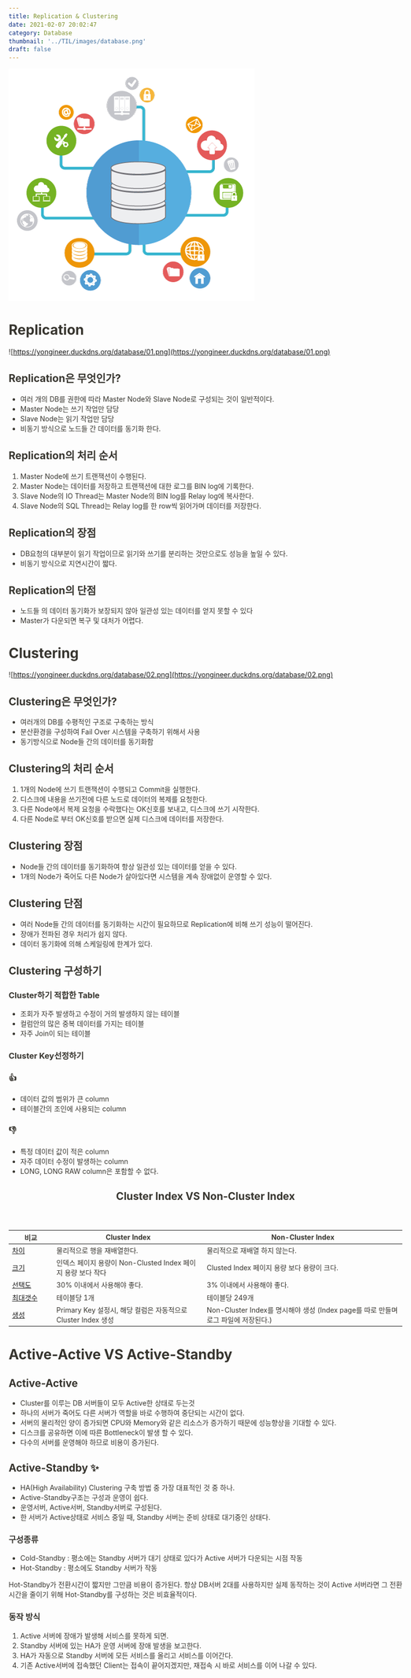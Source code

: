 ```yaml
---
title: Replication & Clustering
date: 2021-02-07 20:02:47
category: Database
thumbnail: '../TIL/images/database.png'
draft: false
---
```


![](../TIL/images/database.png)

# Replication

![https://yongineer.duckdns.org/database/01.png](https://yongineer.duckdns.org/database/01.png)

## Replication은 무엇인가?

- 여러 개의 DB를 권한에 따라 Master Node와 Slave Node로 구성되는 것이 일반적이다.
- Master Node는 쓰기 작업만 담당
- Slave Node는 읽기 작업만 담당
- 비동기 방식으로 노드들 간 데이터를 동기화 한다.

## Replication의 처리 순서

1. Master Node에 쓰기 트랜잭션이 수행된다.
2. Master Node는 데이터를 저장하고 트랜잭션에 대한 로그를 BIN log에 기록한다.
3. Slave Node의 IO Thread는 Master Node의 BIN log를 Relay log에 복사한다.
4. Slave Node의 SQL Thread는 Relay log를 한 row씩 읽어가며 데이터를 저장한다.

## Replication의 장점

- DB요청의 대부분이 읽기 작업이므로 읽기와 쓰기를 분리하는 것만으로도 성능을 높일 수 있다.
- 비동기 방식으로 지연시간이 짧다.

## Replication의 단점

- 노드들 의 데이터 동기화가 보장되지 않아 일관성 있는 데이터를 얻지 못할 수 있다
- Master가 다운되면 복구 및 대처가 어렵다.

# Clustering

![https://yongineer.duckdns.org/database/02.png](https://yongineer.duckdns.org/database/02.png)

## Clustering은 무엇인가?

- 여러개의 DB를 수평적인 구조로 구축하는 방식
- 분산환경을 구성하여 Fail Over 시스템을 구축하기 위해서 사용
- 동기방식으로 Node들 간의 데이터를 동기화함

## Clustering의 처리 순서

1. 1개의 Node에 쓰기 트랜잭션이 수행되고 Commit을 실행한다.
2. 디스크에 내용을 쓰기전에 다른 노드로 데이터의 복제를 요청한다.
3. 다른 Node에서 복제 요청을 수락했다는 OK신호를 보내고, 디스크에 쓰기 시작한다.
4. 다른 Node로 부터 OK신호를 받으면 실제 디스크에 데이터를 저장한다.

## Clustering 장점

- Node들 간의 데이터를 동기화하여 항상 일관성 있는 데이터를 얻을 수 있다.
- 1개의 Node가 죽어도 다른 Node가 살아있다면 시스템을 계속 장애없이 운영할 수 있다.

## Clustering 단점

- 여러 Node들 간의 데이터를 동기화하는 시간이 필요하므로 Replication에 비해 쓰기 성능이 떨어진다.
- 장애가 전파된 경우 처리가 쉽지 않다.
- 데이터 동기화에 의해 스케일링에 한계가 있다.

## Clustering 구성하기

### Cluster하기 적합한 Table

- 조회가 자주 발생하고 수정이 거의 발생하지 않는 테이블
- 컬럼안의 많은 중복 데이터를 가지는 테이블
- 자주 Join이 되는 테이블

### Cluster Key선정하기

### 👍

- 데이터 값의 범위가 큰 column
- 테이블간의 조인에 사용되는 column

### 👎

- 특정 데이터 값이 적은 column
- 자주 데이터 수정이 발생하는 column
- LONG, LONG RAW column은 포함할 수 없다.

<style>
/* webkit printing magic: print all background colors */
html {
	-webkit-print-color-adjust: exact;
}
* {
	box-sizing: border-box;
	-webkit-print-color-adjust: exact;
}
<p>html,
body {
margin: 0;
padding: 0;
}
@media only screen {
body {
margin: 2em auto;
max-width: 900px;
color: rgb(55, 53, 47);
}
}</p>
<p>body {
line-height: 1.5;
white-space: pre-wrap;
}</p>
<p>a,
a.visited {
color: inherit;
text-decoration: underline;
}</p>
<p>.pdf-relative-link-path {
font-size: 80%;
color: #444;
}</p>
<p>h1,
h2,
h3 {
letter-spacing: -0.01em;
line-height: 1.2;
font-weight: 600;
margin-bottom: 0;
}</p>
<p>.page-title {
font-size: 2.5rem;
fot-weight: 700;
margin-top: 0;
margin-bottom: 0.75em;
}</p>
<p>h1 {
font-size: 1.875rem;
margin-top: 1.875rem;
}</p>
<p>2 {
font-size: 1.5rem;
margin-top: 1.5rem;
}</p>
<p>h3 {
font-size: 1.25rem;
margin-top: 1.25rem;
}</p>
<p>.source {
border: 1px solid #ddd;
border-radius: 3px;
padding: 1.5em;
word-break: break-all;
}</p>
<p>.callout {
border-radius: 3px;
padding: 1rem;
}</p>
<p>figure {
margin: 1.25em 0;
page-break-inside: avoid;
}</p>
<p>figcaption {
opacity: 0.5;
font-size: 85%;
margin-top: 0.5em;
}</p>
<p>mark {
background-color: transparent;
}</p>
<p>.indented {
padding-left: 1.5em;
}</p>
<p>hr {
background: transparent;
display: block;
width: 100%;
height: 1px;
visibility: visible;
border: none;
border-bottom: 1px solid rgba(55, 53, 47, 0.09);
}</p>
<p>img {
max-width: 100%;
}</p>
<p>@media only print {
img {
max-height: 100vh;
object-fit: contain;
}
}</p>
<p>@page {
margin: 1in;
}</p>
<p>.collection-content {
font-size: 0.875rem;
}</p>
<p>.column-list {
display: flex;
justify-content: space-between;
}</p>
<p>.column {
padding: 0 1em;
}</p>
<p>.column:first-child {
padding-left: 0;
}</p>
<p>.column:last-child {
padding-right: 0;
}</p>
<p>.table<em>of</em>contents-item {
display: block;
font-size: 0.875rem;
line-height: 1.3;
padding: 0.125rem;
}</p>
<p>.table<em>of</em>contents-indent-1 {
margin-left: 1.5rem;
}</p>
<p>.table<em>of</em>contents-indent-2 {
margin-left: 3rem;
}</p>
<p>.table<em>of</em>contents-indent-3 {
margin-left: 4.5rem;
}</p>
<p>.table<em>of</em>contents-link {
text-decoration: none;
opacity: 0.7;
border-bottom: 1px solid rgba(55, 53, 47, 0.18);
}</p>
<p>table,
th,
td {
border: 1px solid rgba(55, 53, 47, 0.09);
border-collapse: collapse;
}</p>
<p>table {
border-left: none;
border-right: none;
}</p>
<p>th,
td {
font-weight: normal;
padding: 0.25em 0.5em;
line-height: 1.5;
min-height: 1.5em;
text-align: left;
}</p>
<p>th {
color: rgba(55, 53, 47, 0.6);
}</p>
<p>ol,
ul {
margin: 0;
margin-block-start: 0.6em;
margin-block-end: 0.6em;
}</p>
<p>li > ol:first-child,
li > ul:first-child {
margin-block-start: 0.6em;
}</p>
<p>ul > li {
list-style: disc;
}</p>
<p>ul.to-do-list {
text-indent: -1.7em;
}</p>
<p>ul.to-do-list > li {
list-style: none;
}</p>
<p>.to-do-children-checked {
text-decoration: line-through;
opacity: 0.375;
}</p>
<p>ul.toggle > li {
list-style: none;
}</p>
<p>ul {
padding-inline-start: 1.7em;
}</p>
<p>ul > li {
padding-left: 0.1em;
}</p>
<p>ol {
padding-inline-start: 1.6em;
}</p>
<p>ol > li {
padding-left: 0.2em;
}</p>
<p>.mono ol {
padding-inline-start: 2em;
}</p>
<p>.mono ol > li {
text-indent: -0.4em;
}</p>
<p>.toggle {
padding-inline-start: 0em;
list-style-type: none;
}</p>
<p>/* Indent toggle children */
.toggle > li > details {
padding-left: 1.7em;
}</p>
<p>.toggle > li > details > summary {
margin-left: -1.1em;
}</p>
<p>.selected-value {
display: inline-block;
padding: 0 0.5em;
background: rgba(206, 205, 202, 0.5);
border-radius: 3px;
margin-right: 0.5em;
margin-top: 0.3em;
margin-bottom: 0.3em;
white-space: nowrap;
}</p>
<p>.collection-title {
display: inline-block;
margin-right: 1em;
}</p>
<p>time {
opacity: 0.5;
}</p>
<p>.icon {
display: inline-block;
max-width: 1.2em;
max-height: 1.2em;
text-decoration: none;
vertical-align: text-bottom;
margin-right: 0.5em;
}</p>
<p>img.icon {
border-radius: 3px;
}</p>
<p>.user-icon {
width: 1.5em;
height: 1.5em;
border-radius: 100%;
margin-right: 0.5rem;
}</p>
<p>.user-icon-inner {
font-size: 0.8em;
}</p>
<p>.text-icon {
border: 1px solid #000;
text-align: center;
}</p>
<p>.page-cover-image {
display: block;
object-fit: cover;
width: 100%;
height: 30vh;
}</p>
<p>.page-header-icon {
font-size: 3rem;
margin-bottom: 1rem;
}</p>
<p>.page-header-icon-with-cover {
margin-top: -0.72em;
margin-left: 0.07em;
}</p>
<p>.page-header-icon img {
border-radius: 3px;
}</p>
<p>.link-to-page {
margin: 1em 0;
padding: 0;
border: none;
font-weight: 500;
}</p>
<p>p > .user {
opacity: 0.5;
}</p>
<p>td > .user,
td > time {
white-space: nowrap;
}</p>
<p>input[type=“checkbox”] {
transform: scale(1.5);
margin-right: 0.6em;
vertical-align: middle;
}</p>
<p>p {
margin-top: 0.5em;
margin-bottom: 0.5em;
}</p>
<p>.image {
border: none;
margin: 1.5em 0;
padding: 0;
border-radius: 0;
text-align: center;
}</p>
<p>.code,
code {
background: rgba(135, 131, 120, 0.15);
border-radius: 3px;
padding: 0.2em 0.4em;
border-radius: 3px;
font-size: 85%;
tab-size: 2;
}</p>
<p>code {
color: #eb5757;
}</p>
<p>.code {
padding: 1.5em 1em;
}</p>
<p>.code-wrap {
white-space: pre-wrap;
word-break: break-all;
}</p>
<p>.code > code {
background: none;
padding: 0;
font-size: 100%;
color: inherit;
}</p>
<p>blockquote {
font-size: 1.25em;
margin: 1em 0;
padding-left: 1em;
border-left: 3px solid rgb(55, 53, 47);
}</p>
<p>.bookmark {
text-decoration: none;
max-height: 8em;
padding: 0;
display: flex;
width: 100%;
align-items: stretch;
}</p>
<p>.bookmark-title {
font-size: 0.85em;
overflow: hidden;
text-overflow: ellipsis;
height: 1.75em;
white-space: nowrap;
}</p>
<p>.bookmark-text {
display: flex;
flex-direction: column;
}</p>
<p>.bookmark-info {
flex: 4 1 180px;
padding: 12px 14px 14px;
display: flex;
flex-direction: column;
justify-content: space-between;
}</p>
<p>.bookmark-image {
width: 33%;
flex: 1 1 180px;
display: block;
position: relative;
object-fit: cover;
border-radius: 1px;
}</p>
<p>.bookmark-description {
color: rgba(55, 53, 47, 0.6);
font-size: 0.75em;
overflow: hidden;
max-height: 4.5em;
word-break: break-word;
}</p>
<p>.bookmark-href {
font-size: 0.75em;
margin-top: 0.25em;
}</p>
<p>.sans { font-family: -apple-system, BlinkMacSystemFont, “Segoe UI”, Helvetica, “Apple Color Emoji”, Arial, sans-serif, “Segoe UI Emoji”, “Segoe UI Symbol”; }
.code { font-family: “SFMono-Regular”, Consolas, “Liberation Mono”, Menlo, Courier, monospace; }
.serif { font-family: Lyon-Text, Georgia, YuMincho, “Yu Mincho”, “Hiragino Mincho ProN”, “Hiragino Mincho Pro”, “Songti TC”, “Songti SC”, “SimSun”, “Nanum Myeongjo”, NanumMyeongjo, Batang, serif; }
.mono { font-family: iawriter-mono, Nitti, Menlo, Courier, monospace; }
.pdf .sans { font-family: Inter, -apple-system, BlinkMacSystemFont, “Segoe UI”, Helvetica, “Apple Color Emoji”, Arial, sans-serif, “Segoe UI Emoji”, “Segoe UI Symbol”, ‘Twemoji’, ‘Noto Color Emoji’, ‘Noto Sans CJK SC’, ‘Noto Sans CJK KR’; }</p>
<p>.pdf .code { font-family: Source Code Pro, “SFMono-Regular”, Consolas, “Liberation Mono”, Menlo, Courier, monospace, ‘Twemoji’, ‘Noto Color Emoji’, ‘Noto Sans Mono CJK SC’, ‘Noto Sans Mono CJK KR’; }</p>
<p>.pdf .serif { font-family: PT Serif, Lyon-Text, Georgia, YuMincho, “Yu Mincho”, “Hiragino Mincho ProN”, “Hiragino Mincho Pro”, “Songti TC”, “Songti SC”, “SimSun”, “Nanum Myeongjo”, NanumMyeongjo, Batang, serif, ‘Twemoji’, ‘Noto Color Emoji’, ‘Noto Sans CJK SC’, ‘Noto Sans CJK KR’; }</p>
<p>.pdf .mono { font-family: PT Mono, iawriter-mono, Nitti, Menlo, Courier, monospace, ‘Twemoji’, ‘Noto Color Emoji’, ‘Noto Sans Mono CJK SC’, ‘Noto Sans Mono CJK KR’; }</p>
<p>.highlight-default {
}
.highlight-gray {
color: rgb(155,154,151);
}
.highlight-brown {
color: rgb(100,71,58);
}
.highlight-orange {
color: rgb(217,115,13);
}
.highlight-yellow {
color: rgb(223,171,1);
}
.highlight-teal {
color: rgb(15,123,108);
}
.highlight-blue {
color: rgb(11,110,153);
}
.highlight-purple {
color: rgb(105,64,165);
}
.highlight-pink {
color: rgb(173,26,114);
}
.highlight-red {
color: rgb(224,62,62);
}
.highlight-gray<em>background {
background: rgb(235,236,237);
}
.highlight-brown</em>background {
background: rgb(233,229,227);
}
.highlight-orange<em>background {
background: rgb(250,235,221);
}
.highlight-yellow</em>background {
background: rgb(251,243,219);
}
.highlight-teal<em>background {
background: rgb(221,237,234);
}
.highlight-blue</em>background {
background: rgb(221,235,241);
}
.highlight-purple<em>background {
background: rgb(234,228,242);
}
.highlight-pink</em>background {
background: rgb(244,223,235);
}
.highlight-red<em>background {
background: rgb(251,228,228);
}
.block-color-default {
color: inherit;
fill: inherit;
}
.block-color-gray {
color: rgba(55, 53, 47, 0.6);
fill: rgba(55, 53, 47, 0.6);
}
.block-color-brown {
color: rgb(100,71,58);
fill: rgb(100,71,58);
}
.block-color-orange {
color: rgb(217,115,13);
fill: rgb(217,115,13);
}
.block-color-yellow {
color: rgb(223,171,1);
fill: rgb(223,171,1);
}
.block-color-teal {
color: rgb(15,123,108);
fill: rgb(15,123,108);
}
.block-color-blue {
color: rgb(11,110,153);
fill: rgb(11,110,153);
}
.block-color-purple {
color: rgb(105,64,165);
fill: rgb(105,64,165);
}
.block-color-pink {
color: rgb(173,26,114);
fill: rgb(173,26,114);
}
.block-color-red {
color: rgb(224,62,62);
fill: rgb(224,62,62);
}
.block-color-gray</em>background {
background: rgb(235,236,237);
}
.block-color-brown<em>background {
background: rgb(233,229,227);
}
.block-color-orange</em>background {
background: rgb(250,235,221);
}
.block-color-yellow<em>background {
background: rgb(251,243,219);
}
.block-color-teal</em>background {
background: rgb(221,237,234);
}
.block-color-blue<em>background {
background: rgb(221,235,241);
}
.block-color-purple</em>background {
background: rgb(234,228,242);
}
.block-color-pink<em>background {
background: rgb(244,223,235);
}
.block-color-red</em>background {
background: rgb(251,228,228);
}
.select-value-color-default { background-color: rgba(206,205,202,0.5); }
.select-value-color-gray { background-color: rgba(155,154,151, 0.4); }
.select-value-color-brown { background-color: rgba(140,46,0,0.2); }
.select-value-color-orange { background-color: rgba(245,93,0,0.2); }
.select-value-color-yellow { background-color: rgba(233,168,0,0.2); }
.select-value-color-green { background-color: rgba(0,135,107,0.2); }
.select-value-color-blue { background-color: rgba(0,120,223,0.2); }
.select-value-color-purple { background-color: rgba(103,36,222,0.2); }
.select-value-color-pink { background-color: rgba(221,0,129,0.2); }
.select-value-color-red { background-color: rgba(255,0,26,0.2); }</p>
<p>.checkbox {
display: inline-flex;
vertical-align: text-bottom;
width: 16;
height: 16;
background-size: 16px;
margin-left: 2px;
margin-right: 5px;
}</p>
<p>.checkbox-on {
background-image: url(“data:image/svg+xml;charset=UTF-8,%3Csvg%20width%3D%2216%22%20height%3D%2216%22%20viewBox%3D%220%200%2016%2016%22%20fill%3D%22none%22%20xmlns%3D%22http%3A%2F%2Fwww.w3.org%2F2000%2Fsvg%22%3E%0A%3Crect%20width%3D%2216%22%20height%3D%2216%22%20fill%3D%22%2358A9D7%22%2F%3E%0A%3Cpath%20d%3D%22M6.71429%2012.2852L14%204.9995L12.7143%203.71436L6.71429%209.71378L3.28571%206.2831L2%207.57092L6.71429%2012.2852Z%22%20fill%3D%22white%22%2F%3E%0A%3C%2Fsvg%3E”);
}</p>
<p>.checkbox-off {
background-image: url(“data:image/svg+xml;charset=UTF-8,%3Csvg%20width%3D%2216%22%20height%3D%2216%22%20viewBox%3D%220%200%2016%2016%22%20fill%3D%22none%22%20xmlns%3D%22http%3A%2F%2Fwww.w3.org%2F2000%2Fsvg%22%3E%0A%3Crect%20x%3D%220.75%22%20y%3D%220.75%22%20width%3D%2214.5%22%20height%3D%2214.5%22%20fill%3D%22white%22%20stroke%3D%22%2336352F%22%20stroke-width%3D%221.5%22%2F%3E%0A%3C%2Fsvg%3E”);
}

</style>

<article id="311a5fdf-4cba-409e-8b1a-b95f4cb86178" class="page sans"><header><h1 class="page-title">Cluster Index VS Non-Cluster Index</h1></header><div class="page-body"><table class="collection-content"><thead><tr><th style="width:90px">비교</th><th>Cluster Index</th><th>Non-Cluster Index</th></tr></thead><tbody><tr id="6f676ee5-8aee-4a0c-9683-a36d1a3f817b"><td class="cell-title"><a href="https://www.notion.so/6f676ee58aee4a0c9683a36d1a3f817b">차이</a></td><td class="cell-kXK@">물리적으로 행을 재배열한다.</td><td class="cell-pM}T">물리적으로 재배열 하지 않는다.</td></tr><tr id="67421108-9fd4-4b3e-b39a-6a1de6d20907"><td class="cell-title"><a href="https://www.notion.so/674211089fd44b3eb39a6a1de6d20907">크기</a></td><td class="cell-kXK@">인덱스 페이지 용량이 Non-Clusted Index 페이지 용량 보다 작다</td><td class="cell-pM}T">Clusted Index 페이지 용량 보다 용량이 크다.</td></tr><tr id="d0636e09-f0f5-4784-85ae-c50fc63df25a"><td class="cell-title"><a href="https://www.notion.so/d0636e09f0f5478485aec50fc63df25a">선택도</a></td><td class="cell-kXK@">30% 이내에서 사용해야 좋다.</td><td class="cell-pM}T">3% 이내에서 사용해야 좋다.</td></tr><tr id="eaf2680f-af7d-494e-bf63-2ab6016bf04a"><td class="cell-title"><a href="https://www.notion.so/eaf2680faf7d494ebf632ab6016bf04a">최대갯수</a></td><td class="cell-kXK@">테이블당 1개</td><td class="cell-pM}T">테이블당 249개</td></tr><tr id="336eb630-ede5-4d99-a20f-9166897495f6"><td class="cell-title"><a href="https://www.notion.so/336eb630ede54d99a20f9166897495f6">생성</a></td><td class="cell-kXK@">Primary Key 설정시, 해당 컬럼은 자동적으로 Cluster Index 생성</td><td class="cell-pM}T">Non-Cluster Index를 명시해야 생성 (Index page를 따로 만들며 로그 파일에 저장된다.)</td></tr></tbody></table></div></article>

# Active-Active VS Active-Standby

## Active-Active

- Cluster를 이루는 DB 서버들이 모두 Active한 상태로 두는것
- 하나의 서버가 죽어도 다른 서버가 역할을 바로 수행하여 중단되는 시간이 없다.
- 서버의 물리적인 양이 증가되면 CPU와 Memory와 같은 리소스가 증가하기 때문에 성능향상을 기대할 수 있다.
- 디스크를 공유하면 이에 따른 Bottleneck이 발생 할 수 있다.
- 다수의 서버를 운영해야 하므로 비용이 증가된다.

## Active-Standby ✨

- HA(High Availability) Clustering 구축 방법 중 가장 대표적인 것 중 하나.
- Active-Standby구조는 구성과 운영이 쉽다.
- 운영서버, Active서버, Standby서버로 구성된다.
- 한 서버가 Active상태로 서비스 중일 때, Standby 서버는 준비 상태로 대기중인 상태다.

### 구성종류

- Cold-Standby : 평소에는 Standby 서버가 대기 상태로 있다가 Active 서버가 다운되는 시점 작동
- Hot-Standby : 평소에도 Standby 서버가 작동

Hot-Standby가 전환시간이 짧지만 그만큼 비용이 증가된다. 항상 DB서버 2대를 사용하지만 실제 동작하는 것이 Active 서버라면 그 전환시간을 줄이기 위해 Hot-Standby를 구성하는 것은 비효율적이다.

### 동작 방식

1. Active 서버에 장애가 발생해 서비스를 못하게 되면.
2. Standby 서버에 있는 HA가 운영 서버에 장애 발생을 보고한다.
3. HA가 자동으로 Standby 서버에 모든 서비스를 올리고 서비스를 이어간다.
4. 기존 Active서버에 접속했던 Client는 접속이 끝어지겠지만, 재접속 시 바로 서비스를 이어 나갈 수 있다.
